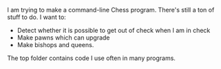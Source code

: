 I am trying to make a command-line Chess program. There's still a ton of stuff to do. I want to:
- Detect whether it is possible to get out of check when I am in check
- Make pawns which can upgrade
- Make bishops and queens.

The top folder contains code I use often in many programs.
